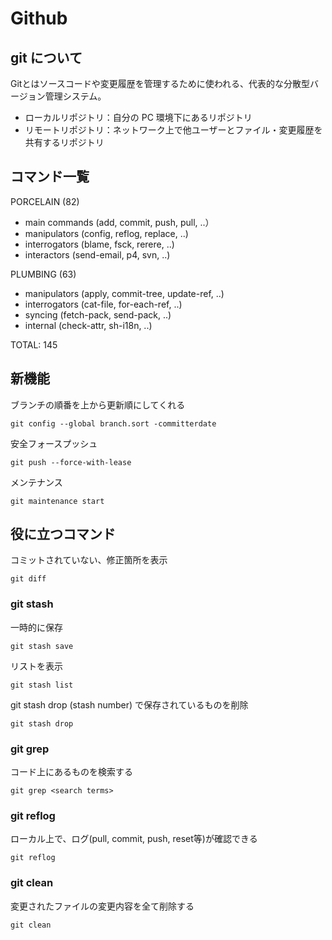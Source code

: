 # Github

## git について

Gitとはソースコードや変更履歴を管理するために使われる、代表的な分散型バージョン管理システム。

- ローカルリポジトリ：自分の PC 環境下にあるリポジトリ
- リモートリポジトリ：ネットワーク上で他ユーザーとファイル・変更履歴を共有するリポジトリ

## コマンド一覧

PORCELAIN (82)

- main commands (add, commit, push, pull, ..）
- manipulators (config, reflog, replace, ..)
- interrogators (blame, fsck, rerere, ..)
- interactors (send-email, p4, svn, ..)

PLUMBING (63)

- manipulators (apply, commit-tree, update-ref, ..)
- interrogators (cat-file, for-each-ref, ..)
- syncing (fetch-pack, send-pack, ..)
- internal (check-attr, sh-i18n, ..)

TOTAL: 145

## 新機能
ブランチの順番を上から更新順にしてくれる
```
git config --global branch.sort -committerdate
```

安全フォースプッシュ
```
git push --force-with-lease
```

メンテナンス
```
git maintenance start
```

## 役に立つコマンド

コミットされていない、修正箇所を表示
```
git diff
```

### git stash

一時的に保存
```
git stash save
```

リストを表示
```
git stash list
```

git stash drop (stash number) で保存されているものを削除
```
git stash drop
```

### git grep
コード上にあるものを検索する

```
git grep <search terms>
```

### git reflog
ローカル上で、ログ(pull, commit, push, reset等)が確認できる

```
git reflog
```

### git clean
変更されたファイルの変更内容を全て削除する

```
git clean
```